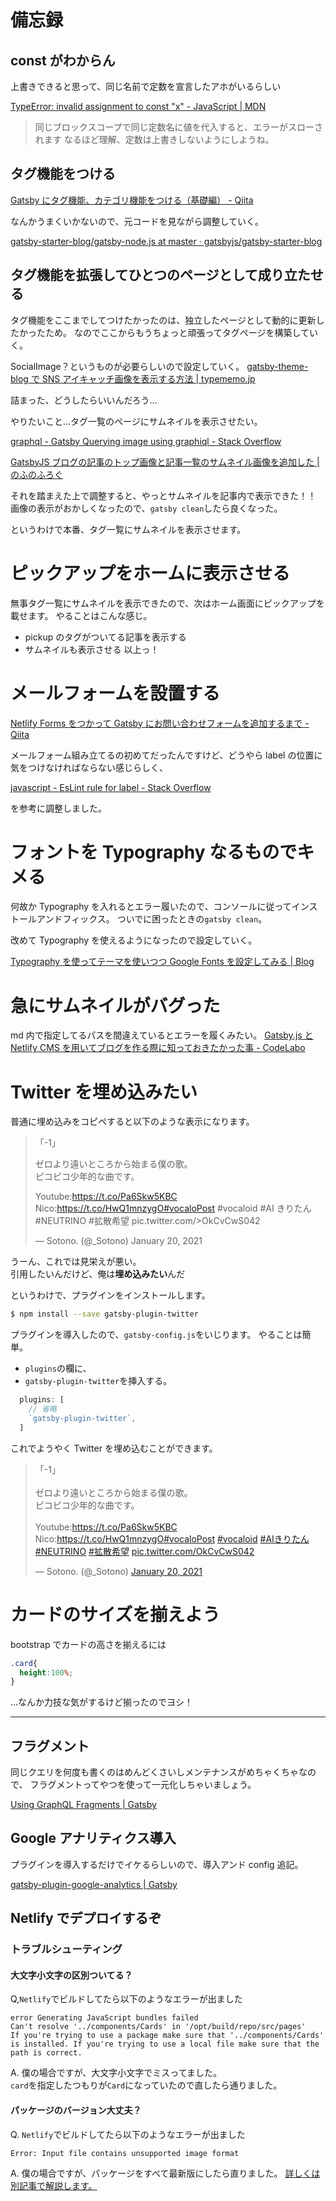 

# 備忘録

## const がわからん

上書きできると思って、同じ名前で定数を宣言したアホがいるらしい

[TypeError: invalid assignment to const "x" \- JavaScript \| MDN](https://developer.mozilla.org/ja/docs/Web/JavaScript/Reference/Errors/Invalid_const_assignment)

> 同じブロックスコープで同じ定数名に値を代入すると、エラーがスローされます
> なるほど理解、定数は上書きしないようにしようね。

## タグ機能をつける

[Gatsby にタグ機能、カテゴリ機能をつける（基礎編） \- Qiita](https://qiita.com/yoshiki-0428/items/71d80713ffc264cf40f1#3-%E3%82%BF%E3%82%B0%E3%83%9A%E3%83%BC%E3%82%B8%E3%83%86%E3%83%B3%E3%83%97%E3%83%AC%E3%83%BC%E3%83%88%E3%82%92%E4%BD%9C%E6%88%90%E3%81%99%E3%82%8Btagtag)

なんかうまくいかないので、元コードを見ながら調整していく。

[gatsby\-starter\-blog/gatsby\-node\.js at master · gatsbyjs/gatsby\-starter\-blog](https://github.com/gatsbyjs/gatsby-starter-blog/blob/master/gatsby-node.js)

## タグ機能を拡張してひとつのページとして成り立たせる

タグ機能をここまでしてつけたかったのは、独立したページとして動的に更新したかったため。
なのでここからもうちょっと頑張ってタグページを構築していく。

SocialImage？というものが必要らしいので設定していく。
[gatsby\-theme\-blog で SNS アイキャッチ画像を表示する方法 \| typememo\.jp](https://typememo.jp/tech/gatsby-theme-blog-how-to-enable-social-image/)

詰まった、どうしたらいいんだろう…

やりたいこと…タグ一覧のページにサムネイルを表示させたい。

[graphql \- Gatsby Querying image using graphiql \- Stack Overflow](https://stackoverflow.com/questions/62263308/gatsby-querying-image-using-graphiql)

[GatsbyJS ブログの記事のトップ画像と記事一覧のサムネイル画像を追加した \| のふのふろぐ](https://rpf-noblog.com/2020-05-10/gatsby-hero/)

それを踏まえた上で調整すると、やっとサムネイルを記事内で表示できた！！
画像の表示がおかしくなったので、`gatsby clean`したら良くなった。

というわけで本番、タグ一覧にサムネイルを表示させます。

# ピックアップをホームに表示させる

無事タグ一覧にサムネイルを表示できたので、次はホーム画面にピックアップを載せます。
やることはこんな感じ。

- pickup のタグがついてる記事を表示する
- サムネイルも表示させる
  以上っ！

# メールフォームを設置する

[Netlify Forms をつかって Gatsby にお問い合わせフォームを追加するまで \- Qiita](https://qiita.com/hiropy0123/items/2e8d14ea66b78ab64847)

メールフォーム組み立てるの初めてだったんですけど、どうやら label の位置に気をつけなければならない感じらしく、

[javascript \- EsLint rule for label \- Stack Overflow](https://stackoverflow.com/questions/54446655/eslint-rule-for-label)

を参考に調整しました。

# フォントを Typography なるものでキメる

何故か Typography を入れるとエラー履いたので、コンソールに従ってインストールアンドフィックス。
ついでに困ったときの`gatsby clean`。

改めて Typography を使えるようになったので設定していく。

[Typography を使ってテーマを使いつつ Google Fonts を設定してみる \| Blog](https://dotgirl.net/2020/02/12/typography-google-fonts/)

# 急にサムネイルがバグった

md 内で指定してるパスを間違えているとエラーを履くみたい。
[Gatsby\.js と Netlify CMS を用いてブログを作る際に知っておきたかった事 \- CodeLabo](https://codelabo.com/posts/20200329163855)

# Twitter を埋め込みたい

普通に埋め込みをコピペすると以下のような表示になります。

> 「-1」
>
> ゼロより遠いところから始まる僕の歌。  
> ピコピコ少年的な曲です。
>
> Youtube:https://t.co/Pa6Skw5KBC  
> Nico:https://t.co/HwQ1mnzygO#vocaloPost #vocaloid #AI きりたん #NEUTRINO #拡散希望 pic.twitter.com/>OkCvCwS042
>
> — Sotono. (@\_Sotono) January 20, 2021

うーん、これでは見栄えが悪い。  
引用したいんだけど、俺は**埋め込みたい**んだ

というわけで、プラグインをインストールします。

```sh
$ npm install --save gatsby-plugin-twitter
```

プラグインを導入したので、`gatsby-config.js`をいじります。
やることは簡単。

- `plugins`の欄に、
- `gatsby-plugin-twitter`を挿入する。

```js:title=gatsby-config.js
  plugins: [
    // 省略
    `gatsby-plugin-twitter`,
  ]
```

これでようやく Twitter を埋め込むことができます。

<blockquote class="twitter-tweet"><p lang="ja" dir="ltr">「-1」<br><br>ゼロより遠いところから始まる僕の歌。<br>ピコピコ少年的な曲です。<br><br>Youtube:<a href="https://t.co/Pa6Skw5KBC">https://t.co/Pa6Skw5KBC</a><br>Nico:<a href="https://t.co/HwQ1mnzygO">https://t.co/HwQ1mnzygO</a><a href="https://twitter.com/hashtag/vocaloPost?src=hash&amp;ref_src=twsrc%5Etfw">#vocaloPost</a> <a href="https://twitter.com/hashtag/vocaloid?src=hash&amp;ref_src=twsrc%5Etfw">#vocaloid</a> <a href="https://twitter.com/hashtag/AI%E3%81%8D%E3%82%8A%E3%81%9F%E3%82%93?src=hash&amp;ref_src=twsrc%5Etfw">#AIきりたん</a> <a href="https://twitter.com/hashtag/NEUTRINO?src=hash&amp;ref_src=twsrc%5Etfw">#NEUTRINO</a> <a href="https://twitter.com/hashtag/%E6%8B%A1%E6%95%A3%E5%B8%8C%E6%9C%9B?src=hash&amp;ref_src=twsrc%5Etfw">#拡散希望</a> <a href="https://t.co/OkCvCwS042">pic.twitter.com/OkCvCwS042</a></p>&mdash; Sotono. (@_Sotono) <a href="https://twitter.com/_Sotono/status/1351848364778799104?ref_src=twsrc%5Etfw">January 20, 2021</a></blockquote>

# カードのサイズを揃えよう

bootstrap でカードの高さを揃えるには

```css:title=style.css
.card{
  height:100%;
}
```

…なんか力技な気がするけど揃ったのでヨシ！

---

## フラグメント

同じクエリを何度も書くのはめんどくさいしメンテナンスがめちゃくちゃなので、
フラグメントってやつを使って一元化しちゃいましょう。

[Using GraphQL Fragments \| Gatsby](https://www.gatsbyjs.com/docs/reference/graphql-data-layer/using-graphql-fragments/)

## Google アナリティクス導入

プラグインを導入するだけでイケるらしいので、導入アンド config 追記。

[gatsby\-plugin\-google\-analytics \| Gatsby](https://www.gatsbyjs.com/plugins/gatsby-plugin-google-analytics/#make-sure-plugin-and-script-are-loaded-first)

## Netlify でデプロイするぞ

### トラブルシューティング

#### 大文字小文字の区別ついてる？

Q,`Netlify`でビルドしてたら以下のようなエラーが出ました

```
error Generating JavaScript bundles failed
Can't resolve '../components/Cards' in '/opt/build/repo/src/pages'
If you're trying to use a package make sure that '../components/Cards' is installed. If you're trying to use a local file make sure that the path is correct.
```

A. 僕の場合ですが、大文字小文字でミスってました。  
`card`を指定したつもりが`Card`になっていたので直したら通りました。

#### パッケージのバージョン大丈夫？

Q. `Netlify`でビルドしてたら以下のようなエラーが出ました

```
Error: Input file contains unsupported image format
```

A. 僕の場合ですが、パッケージをすべて最新版にしたら直りました。
[詳しくは別記事で解説します。](../error-sharp)
